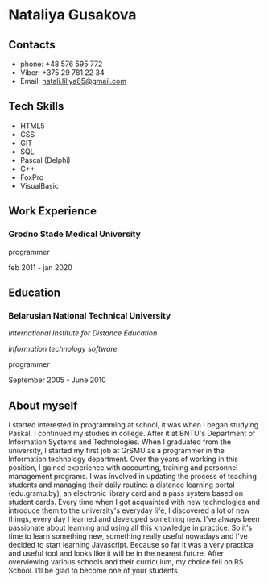 # Nataliya Gusakova

## Contacts

- phone: +48 576 595 772
- Viber: +375 29 781 22 34
- Email: natali.liliya85@gmail.com

## Tech Skills

- HTML5
- CSS
- GIT
- SQL
- Pascal (Delphi)
- C++
- FoxPro
- VisualBasic


## Work Experience

### Grodno Stade Medical University

programmer

feb 2011 - jan 2020

## Education

### Belarusian National Technical University

_International Institute for Distance Education_

_Information technology software_

programmer

September 2005 - June 2010

## About myself

I started interested in programming at school, it was when I began studying Paskal.
I continued my studies in college. After it at BNTU's Department of Information Systems and Technologies.
When I graduated from the university, I started my first job at GrSMU as a programmer in the Information technology department.
 Over the years of working in this position, I gained experience with accounting, training and personnel management programs. I was involved in updating the process of teaching students and managing their daily routine: a distance learning portal (edu.grsmu.by), an electronic library card and a pass system based on student cards. 
Every time when I got acquainted with new technologies and introduce them to the university's everyday life, I discovered a lot of new things, every day I learned and developed something new.
I've always been passionate about learning and using all this knowledge in practice. So it's time to learn something new, something really useful nowadays and I've decided to start learning Javascript. Because so far it was a very practical and useful tool and looks like it will be in the nearest future.
After overviewing various schools and their curriculum, my choice fell on RS School. I'll be glad to become one of your students.
